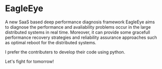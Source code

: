 # EagleEye
A new SaaS based deep performance diagnosis framework
EagleEye aims to diagnose the performance and avaliability problems occur in the large distributed systems in real time.  Moreover, it can provide some gracefull performance recovery strategies and reliability assurance approaches such as optimal reboot for the distributed systems.  

I prefer the contributers to  develop their code using python.

Let's fight for tomorrow!


